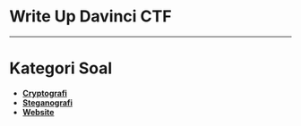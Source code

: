 # Write Up Davinci CTF
---
# Kategori Soal
-  <a href="Cryptografi"> <b>Cryptografi</b></a>
-  <a href="Steganografi"> <b>Steganografi</b></a>
-  <a href="Website"> <b>Website</b></a>